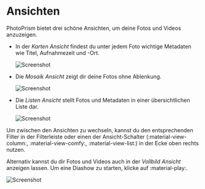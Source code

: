 # Ansichten #
PhotoPrism bietet drei schöne Ansichten, um deine Fotos und Videos anzuzeigen.

* In der *Karten Ansicht* findest du unter jedem Foto wichtige Metadaten wie Titel, Aufnahmezeit und -Ort.

    ![Screenshot](img/card.png)

* Die *Mosaik Ansicht* zeigt dir deine Fotos ohne Ablenkung.

    ![Screenshot](img/mosaic.png)
    
* Die *Listen Ansicht* stellt Fotos und Metadaten in einer übersichtlichen Liste dar.

    ![Screenshot](img/list.png)

Um zwischen den Ansichten zu wechseln, kannst du den entsprechenden Filter in der Filterleiste oder einen der Ansicht-Schalter (:material-view-column:, :material-view-comfy:, :material-view-list:) in der Ecke oben rechts nutzen.

Alternativ kannst du dir Fotos und Videos auch in der *Vollbild Ansicht* anzeigen lassen. Um eine Diashow zu starten, klicke auf :material-play:.

![Screenshot](img/slideshow.png)
